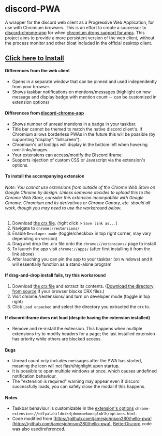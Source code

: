 # discord-PWA
A wrapper for the discord web client as a Progressive Web Application, for use with Chromium browsers. This is an effort to create a successor to [discord-chrome-app](https://github.com/NeverDecaf/discord-chrome-app) for when [chromium drops support for apps](https://blog.chromium.org/2020/01/moving-forward-from-chrome-apps.html). This project aims to provide a more persistent version of the web client, without the process monitor and other bloat included in the official desktop client.
## [Click here to Install](https://thebigsmilexd.github.io/discord-PWA/)
#### Differences from the web client
- Opens in a separate window that can be pinned and used independently from your browser.
- Shows taskbar notifications on mentions/messages (highlight on new message and display badge with mention count -- can be customized in extension options)
#### Differences from [discord-chrome-app](https://github.com/NeverDecaf/discord-chrome-app)
- Shows number of unread mentions in a badge in your taskbar.
- Title bar cannot be themed to match the native discord client's. If Chromium allows borderless PWAs in the future this will be possible (by supporting "display":"fullscreen").
- Chromium's url tooltips will display in the bottom left when hovering over links/images.
- Your extensions can access/modify the Discord iframe.
- Supports injection of custom CSS or Javascript via the extension's options.
#### To install the accompanying extension
###### Note: You cannot use extensions from outside of the Chrome Web Store on Google Chrome by design. Unless someone decides to upload this to the Chrome Web Store, consider this extension incompatible with Google Chrome. Chromium and its derivatives or Chrome Canary, etc. should all work, though you may need to use the workaround below.
1. Download [the crx file](https://neverdecaf.github.io/discord-PWA/Discord-PWA-Bypass.crx). (right click > `Save link as...`)
2. Navigate to `chrome://extensions/`
3. Enable `Developer mode` (toggle/checkbox in top right corner, may vary depending on version)
4. Drag and drop the .crx file onto the `chrome://extensions/` page to install
5. To launch the app visit `chrome://apps/` (after first installing it from the link above)
6. After lauching you can pin the app to your taskbar (on windows) and it will essentially function as a stand-alone program
#### If drag-and-drop install fails, try this workaround
1. Download [the crx file](https://neverdecaf.github.io/discord-PWA/Discord-PWA-Bypass.crx) and extract its contents. ([Download the directory from source](https://neverdecaf.github.io/discord-PWA/ext.zip) if your browser blocks CRX files.)
2. Visit chrome://extensions/ and turn on developer mode (toggle in top right)
3. Click `Load unpacked` and select the directory you extracted the crx to.
#### If discord iframe does not load (despite having the extension installed)
- Remove and re-install the extension. This happens when multiple extensions try to modify headers for a page; the last installed extension has priority while others are blocked access.
#### Bugs
- Unread count only includes messages after the PWA has started, meaning the icon will not flash/highlight upon startup.
- It is possible to open multiple windows at once, which causes undefined notification behaviour.
- The "extension is required" warning may appear even if discord successfully loads, you can safely close the modal if this happens.
#### Notes
- Taskbar behaviour is customizable in the [extension's options](chrome-extension://edfpalahildnikdjdnmmoekoncglnblh/options.html) `chrome-extension://edfpalahildnikdjdnmmoekoncglnblh/options.html`.
- Code modified from [https://github.com/jamesjohnson280/hello-pwa](https://github.com/jamesjohnson280/hello-pwa), [BetterDiscord](https://github.com/rauenzi/BetterDiscordApp) code was also used/referenced.
